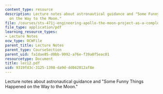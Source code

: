 ```yaml
---
content_type: resource
description: Lecture notes about astronautical guidance and "Some Funny Things Happened
  on the Way to the Moon."
file: /courses/sts-471j-engineering-apollo-the-moon-project-as-a-complex-system-spring-2007/9319fd3c31251398da9ddd042012af8e_lec12.pdf
file_type: application/pdf
learning_resource_types:
- Lecture Notes
ocw_type: OCWFile
parent_title: Lecture Notes
parent_type: CourseSection
parent_uid: fa1dae85-d0bb-9992-a76e-f39a0f5eac01
resourcetype: Document
title: lec12.pdf
uid: 9319fd3c-3125-1398-da9d-dd042012af8e
---
```

Lecture notes about astronautical guidance and "Some Funny Things Happened on the Way to the Moon."

